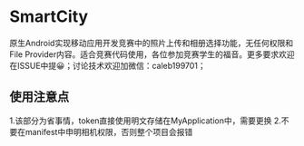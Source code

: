 # SmartCity
原生Android实现移动应用开发竞赛中的照片上传和相册选择功能，无任何权限和File Provider内容。适合竞赛代码使用，各位参加竞赛学生的福音。更多要求欢迎在ISSUE中提😀；讨论技术欢迎加微信：caleb199701；
## 使用注意点
1.该部分为省事情，token直接使用明文存储在MyApplication中，需要更换
2.不要在manifest中申明相机权限，否则整个项目会报错

